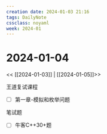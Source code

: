 ```yaml
---
creation date: 2024-01-03 21:16
tags: DailyNote
cssclass: noyaml
week: 2024-01
---
```


# 2024-01-04

<< [[2024-01-03]] | [[2024-01-05]]>>

王道复试课程
- [ ] 第一章-模拟和枚举问题


笔试题
- [ ] 牛客C++30+题